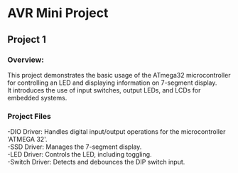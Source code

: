 # AVR Mini Project
## Project 1
### Overview:
This project demonstrates the basic usage of the ATmega32 microcontroller for controlling an LED and displaying information on 7-segment display. <br>
It introduces the use of input switches, output LEDs, and LCDs for embedded systems.
### Project Files
-DIO Driver: Handles digital input/output operations for the microcontroller 'ATMEGA 32'.<br>
-SSD Driver: Manages the 7-segment display.<br>
-LED Driver: Controls the LED, including toggling.<br>
-Switch Driver: Detects and debounces the DIP switch input.  

